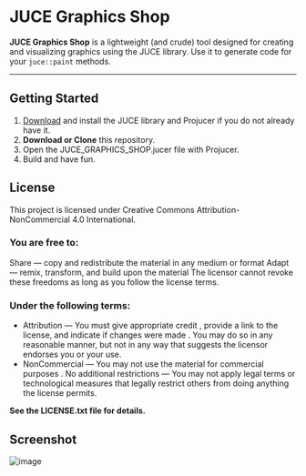 # JUCE Graphics Shop

**JUCE Graphics Shop** is a lightweight (and crude) tool designed for creating and visualizing graphics using the JUCE library. Use it to generate code for your `juce::paint` methods.

---

## Getting Started
1. [Download](https://juce.com/) and install the JUCE library and Projucer if you do not already have it.
2. **Download or Clone** this repository.
3. Open the JUCE_GRAPHICS_SHOP.jucer file with Projucer.
4. Build and have fun.

## License
This project is licensed under Creative Commons Attribution-NonCommercial 4.0 International.  

### You are free to:
Share — copy and redistribute the material in any medium or format
Adapt — remix, transform, and build upon the material
The licensor cannot revoke these freedoms as long as you follow the license terms.

### Under the following terms:
- Attribution — You must give appropriate credit , provide a link to the license, and indicate if changes were made . You may do so in any reasonable manner, but not in any way that suggests the licensor endorses you or your use.
- NonCommercial — You may not use the material for commercial purposes .
No additional restrictions — You may not apply legal terms or technological measures that legally restrict others from doing anything the license permits.

**See the LICENSE.txt file for details.**

## Screenshot
![image](https://github.com/user-attachments/assets/74f55448-5ed3-4fbe-83ab-849fb42e9698)

